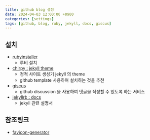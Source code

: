 ```yaml
---
title: github blog 설정
date: 2024-04-03 12:00:00 +0900
categories: [settings]
tags: [github, blog, ruby, jekyll, docs, giscus]
---
```


## 설치

- [rubyinstaller](https://rubyinstaller.org/)
  - 루비 설치
- [chirpy : jekyll theme](https://chirpy.cotes.page/)
  - 정적 사이트 생성기 jekyll 의 theme
  - github template 사용하여 설치하는 것을 추천
- [giscus](https://giscus.app/ko)
  - github discussion 을 사용하여 댓글을 작성할 수 있도록 하는 서비스
- [jekyllrb : docs](https://jekyllrb.com/docs/)
  - jekyll 관련 설명서

## 참조링크

- [favicon-generator](https://www.favicon-generator.org/)
